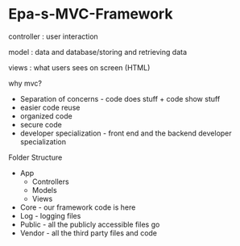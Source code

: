 # Epa-s-MVC-Framework
controller : user interaction 

model : data and database/storing and retrieving data

views : what users sees on screen (HTML)

why mvc?

- Separation of concerns - code does stuff + code show stuff
- easier code reuse
- organized code
- secure code
- developer specialization - front end and the backend developer specialization

Folder Structure

- App
    - Controllers
    - Models
    - Views
- Core - our framework code is here
- Log - logging files
- Public - all the publicly accessible files go
- Vendor - all the third party files and code
